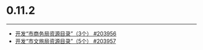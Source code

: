# 0.11.2

---


* [开发“市商务局资源目录”（3个） #203956](http://redmine.qixinyun.com/issues/203956)
* [开发“市文旅局资源目录”（5个） #203957](http://redmine.qixinyun.com/issues/203957)